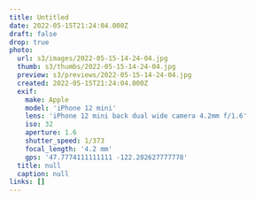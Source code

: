 ```yaml
---
title: Untitled
date: 2022-05-15T21:24:04.000Z
draft: false
drop: true
photo:
  url: s3/images/2022-05-15-14-24-04.jpg
  thumb: s3/thumbs/2022-05-15-14-24-04.jpg
  preview: s3/previews/2022-05-15-14-24-04.jpg
  created: 2022-05-15T21:24:04.000Z
  exif:
    make: Apple
    model: 'iPhone 12 mini'
    lens: 'iPhone 12 mini back dual wide camera 4.2mm f/1.6'
    iso: 32
    aperture: 1.6
    shutter_speed: 1/373
    focal_length: '4.2 mm'
    gps: '47.7774111111111 -122.202627777778'
  title: null
  caption: null
links: []
---
```


